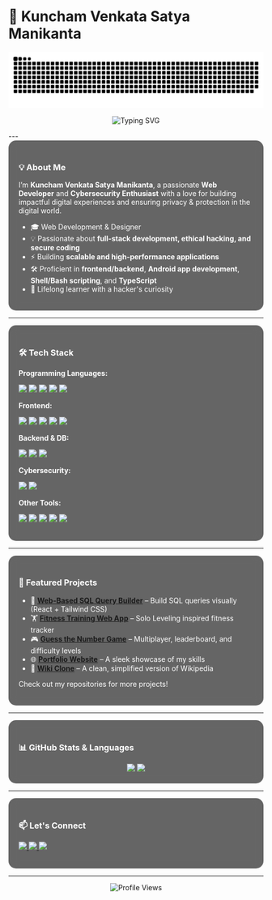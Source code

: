 # 🚀 Kuncham Venkata Satya Manikanta

<picture>
  <source media="(prefers-color-scheme: dark)" srcset="https://raw.githubusercontent.com/platane/snk/output/github-contribution-grid-snake-dark.svg" />
  <source media="(prefers-color-scheme: light)" srcset="https://raw.githubusercontent.com/platane/snk/output/github-contribution-grid-snake.svg" />
  <img alt="github contribution grid snake animation" src="https://raw.githubusercontent.com/platane/snk/output/github-contribution-grid-snake.svg" />
</picture>

<p align="center" style="width: 100%; overflow: hidden; text-align: center;">
  <img src="https://readme-typing-svg.demolab.com?font=Fira+Code&weight=400&size=19&pause=1000&color=00FFE4&center=true&vCenter=true&multiline=true&repeat=true&width=500&height=40&lines=Web+Developer+%7C+Cybersecurity+Enthusiast+%7C;" alt="Typing SVG" style="max-width: 20%;" />
</p>
---

<div style="background: rgba(0, 0, 0, 0.6); backdrop-filter: blur(10px); border-radius: 15px; padding: 20px; color: white; overflow: auto;">
  <h3>💡 About Me</h3>
  <p>I’m <strong>Kuncham Venkata Satya Manikanta</strong>, a passionate <strong>Web Developer</strong> and <strong>Cybersecurity Enthusiast</strong> with a love for building impactful digital experiences and ensuring privacy & protection in the digital world.</p>
  <ul>
    <li>🎓 Web Development & Designer</li>
    <li>💡 Passionate about <strong>full-stack development, ethical hacking, and secure coding</strong></li>
    <li>⚡ Building <strong>scalable and high-performance applications</strong></li>
    <li>🛠 Proficient in <strong>frontend/backend</strong>, <strong>Android app development</strong>, <strong>Shell/Bash scripting</strong>, and <strong>TypeScript</strong></li>
    <li>🚀 Lifelong learner with a hacker's curiosity</li>
  </ul>
</div>

---

<div style="background: rgba(0, 0, 0, 0.6); backdrop-filter: blur(10px); border-radius: 15px; padding: 20px; color: white; overflow: auto;">
  <h3>🛠️ Tech Stack</h3>
  <p><strong>Programming Languages:</strong></p>
  <p>
    <img src="https://img.shields.io/badge/C-00599C?style=for-the-badge&logo=c&logoColor=white" />
    <img src="https://img.shields.io/badge/JavaScript-F7DF1E?style=for-the-badge&logo=javascript&logoColor=black" />
    <img src="https://img.shields.io/badge/TypeScript-3178C6?style=for-the-badge&logo=typescript&logoColor=white" />
    <img src="https://img.shields.io/badge/Shell-89e051?style=for-the-badge&logo=gnu-bash&logoColor=black" />
    <img src="https://img.shields.io/badge/Bash-4EAA25?style=for-the-badge&logo=gnu-bash&logoColor=white" />
  </p>

  <p><strong>Frontend:</strong></p>
  <p>
    <img src="https://img.shields.io/badge/HTML-E34F26?style=for-the-badge&logo=html5&logoColor=white" />
    <img src="https://img.shields.io/badge/CSS-1572B6?style=for-the-badge&logo=css3&logoColor=white" />
    <img src="https://img.shields.io/badge/Tailwind-06B6D4?style=for-the-badge&logo=tailwindcss&logoColor=white" />
    <img src="https://img.shields.io/badge/Bootstrap-6f42c1?style=for-the-badge&logo=bootstrap&logoColor=white" />
    <img src="https://img.shields.io/badge/React-20232a?style=for-the-badge&logo=react&logoColor=61dafb" />
  </p>

  <p><strong>Backend & DB:</strong></p>
  <p>
    <img src="https://img.shields.io/badge/Firebase-FFCA28?style=for-the-badge&logo=firebase&logoColor=black" />
    <img src="https://img.shields.io/badge/MySQL-005C84?style=for-the-badge&logo=mysql&logoColor=white" />
    <img src="https://img.shields.io/badge/MongoDB-4EA94B?style=for-the-badge&logo=mongodb&logoColor=white" />
  </p>

  <p><strong>Cybersecurity:</strong></p>
  <p>
    <img src="https://img.shields.io/badge/Digital%20Privacy-23272D?style=for-the-badge&logo=protonmail&logoColor=white" />
    <img src="https://img.shields.io/badge/Secure%20Development-000000?style=for-the-badge&logo=veracrypt&logoColor=white" />
  </p>

  <p><strong>Other Tools:</strong></p>
  <p>
    <img src="https://img.shields.io/badge/Git-F05032?style=for-the-badge&logo=git&logoColor=white" />
    <img src="https://img.shields.io/badge/GitHub-181717?style=for-the-badge&logo=github&logoColor=white" />
    <img src="https://img.shields.io/badge/VS%20Code-007ACC?style=for-the-badge&logo=visual-studio-code&logoColor=white" />
    <img src="https://img.shields.io/badge/Figma-F24E1E?style=for-the-badge&logo=figma&logoColor=white" />
    <img src="https://img.shields.io/badge/Android-3DDC84?style=for-the-badge&logo=android&logoColor=white" />
  </p>
</div>

---

<div style="background: rgba(0, 0, 0, 0.6); backdrop-filter: blur(10px); border-radius: 15px; padding: 20px; color: white; overflow: auto;">
  <h3>🌟 Featured Projects</h3>
  <ul>
    <li>🚀 <strong><a href="#">Web-Based SQL Query Builder</a></strong> – Build SQL queries visually (React + Tailwind CSS)</li>
    <li>🏋️ <strong><a href="#">Fitness Training Web App</a></strong> – Solo Leveling inspired fitness tracker</li>
    <li>🎮 <strong><a href="#">Guess the Number Game</a></strong> – Multiplayer, leaderboard, and difficulty levels</li>
    <li>🌐 <strong><a href="#">Portfolio Website</a></strong> – A sleek showcase of my skills</li>
    <li>📖 <strong><a href="#">Wiki Clone</a></strong> – A clean, simplified version of Wikipedia</li>
  </ul>
  <p>Check out my repositories for more projects!</p>
</div>

---

<div style="background: rgba(0, 0, 0, 0.6); backdrop-filter: blur(10px); border-radius: 15px; padding: 20px; color: white; overflow: auto;">
  <h3>📊 GitHub Stats & Languages</h3>
  <div align="center">
    <img src="https://github-readme-stats.vercel.app/api?username=monkey9-Cyber-cat-Spidy&theme=tokyonight&show_icons=true&hide_border=false" width="48%" />
    <img src="https://github-readme-stats.vercel.app/api/top-langs/?username=monkey9-Cyber-cat-Spidy&layout=compact&langs_count=10&theme=tokyonight&hide_border=false" width="48%" />
  </div>
</div>

---

<div style="background: rgba(0, 0, 0, 0.6); backdrop-filter: blur(10px); border-radius: 15px; padding: 20px; color: white; overflow: auto;">
  <h3>📫 Let's Connect</h3>
  <p>
    <a href="https://www.linkedin.com/in/kvsmanikanta">
      <img src="https://img.shields.io/badge/LinkedIn-0A66C2?style=for-the-badge&logo=linkedin&logoColor=white" />
    </a>
    <a href="https://github.com/monkey9-Cyber-cat-Spidy">
      <img src="https://img.shields.io/badge/GitHub-181717?style=for-the-badge&logo=github&logoColor=white" />
    </a>
    <a href="https://chatbot-info-by-monkey.vercel.app/">
      <img src="https://img.shields.io/badge/Portfolio-000?style=for-the-badge&logo=vercel&logoColor=white" />
    </a>
  </p>
</div>

---

<p align="center">
  <img src="https://komarev.com/ghpvc/?username=monkey9-Cyber-cat-Spidy&label=Profile%20views&color=0e75b6&style=flat" alt="Profile Views" />
</p>